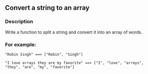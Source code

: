 ## Convert a string to an array

### Description

Write a function to split a string and convert it into an array of words. 

### For example:
```
"Robin Singh" ==> ["Robin", "Singh"]

"I love arrays they are my favorite" ==> ["I", "love", "arrays", "they", "are", "my", "favorite"]
```
